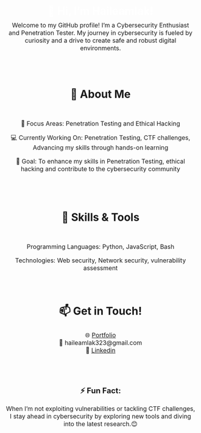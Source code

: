 <div align="center">
<h1 style="color: white; font-weight: bold; margin: 10px;" >👋 Hi, I’m Haileamlak!</h1>
<p style="font-size: 16px; margin:10px;">
Welcome to my GitHub profile! I’m a Cybersecurity Enthusiast and Penetration Tester. My journey in cybersecurity is fueled by curiosity and a drive to create safe and robust digital environments.
</p>
  <br>
  <br>
<h1 style="line-height: 2.5; margin: 32px;">
🚀 About Me
</h1>

<p style="font-size: 16px;">
🌟 Focus Areas: Penetration Testing and Ethical Hacking
</p>

<p style="font-size: 16px;">
💻 Currently Working On: Penetration Testing, CTF challenges, Advancing my skills through hands-on learning
</p>

<p style="font-size: 16px;">
🎯 Goal: To enhance my skills in Penetration Testing, ethical hacking and contribute to the cybersecurity community
</p>
  <br>
  <br>
<h1 style="line-height: 2.5; margin: 32px;">
🔧 Skills & Tools
</h1>

<p style="font-size: 16px; ">
Programming Languages: Python, JavaScript, Bash
</p>

<p style="font-size: 16px;">
Technologies: Web security, Network security, vulnerability assessment
</p>
  <br>
  <br>
<h1 style="line-height: 1.5; margin: 32px">
📫 Get in Touch!
</h1>

<p style="font-size: 16px;">
🌐 <a href="https://haileamlaksahle.netlify.app/" target="_blank" style="font-size: 16px;">Portfolio</a><br>
📧 <span style="font-size: 16px;" >haileamlak323@gmail.com</span><br>
💼 <a href="https://www.linkedin.com/in/haileamlak-sahle-80986b269" target="_blank" style="font-size: 16px;">Linkedin</a>
</p>
  <br>
  <br>
<h2 style="font-size: 20px; margin-top: 32px;">
⚡ Fun Fact:
</h2>
<p style="font-size: 16px;">
When I’m not exploiting vulnerabilities or tackling CTF challenges, I stay ahead in cybersecurity by exploring new tools and diving into the latest research.😊
</p>
</div>
